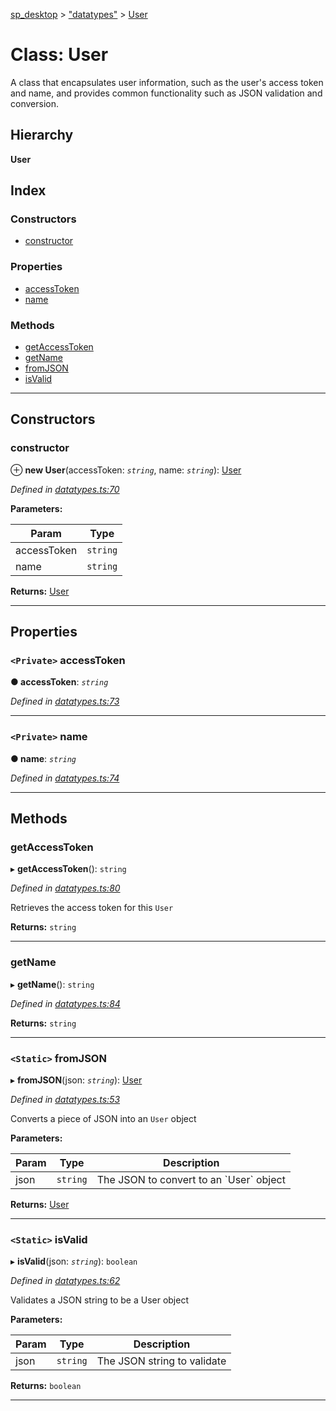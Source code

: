 [sp_desktop](../README.md) > ["datatypes"](../modules/_datatypes_.md) > [User](../classes/_datatypes_.user.md)

# Class: User

A class that encapsulates user information, such as the user's access token and name, and provides common functionality such as JSON validation and conversion.

## Hierarchy

**User**

## Index

### Constructors

* [constructor](_datatypes_.user.md#constructor)

### Properties

* [accessToken](_datatypes_.user.md#accesstoken)
* [name](_datatypes_.user.md#name)

### Methods

* [getAccessToken](_datatypes_.user.md#getaccesstoken)
* [getName](_datatypes_.user.md#getname)
* [fromJSON](_datatypes_.user.md#fromjson)
* [isValid](_datatypes_.user.md#isvalid)

---

## Constructors

<a id="constructor"></a>

###  constructor

⊕ **new User**(accessToken: *`string`*, name: *`string`*): [User](_datatypes_.user.md)

*Defined in [datatypes.ts:70](https://github.com/d3lta-v/SP_Desktop/blob/a479f72/src/datatypes.ts#L70)*

**Parameters:**

| Param | Type |
| ------ | ------ |
| accessToken | `string` |
| name | `string` |

**Returns:** [User](_datatypes_.user.md)

___

## Properties

<a id="accesstoken"></a>

### `<Private>` accessToken

**● accessToken**: *`string`*

*Defined in [datatypes.ts:73](https://github.com/d3lta-v/SP_Desktop/blob/a479f72/src/datatypes.ts#L73)*

___
<a id="name"></a>

### `<Private>` name

**● name**: *`string`*

*Defined in [datatypes.ts:74](https://github.com/d3lta-v/SP_Desktop/blob/a479f72/src/datatypes.ts#L74)*

___

## Methods

<a id="getaccesstoken"></a>

###  getAccessToken

▸ **getAccessToken**(): `string`

*Defined in [datatypes.ts:80](https://github.com/d3lta-v/SP_Desktop/blob/a479f72/src/datatypes.ts#L80)*

Retrieves the access token for this `User`

**Returns:** `string`

___
<a id="getname"></a>

###  getName

▸ **getName**(): `string`

*Defined in [datatypes.ts:84](https://github.com/d3lta-v/SP_Desktop/blob/a479f72/src/datatypes.ts#L84)*

**Returns:** `string`

___
<a id="fromjson"></a>

### `<Static>` fromJSON

▸ **fromJSON**(json: *`string`*): [User](_datatypes_.user.md)

*Defined in [datatypes.ts:53](https://github.com/d3lta-v/SP_Desktop/blob/a479f72/src/datatypes.ts#L53)*

Converts a piece of JSON into an `User` object

**Parameters:**

| Param | Type | Description |
| ------ | ------ | ------ |
| json | `string` |  The JSON to convert to an \`User\` object |

**Returns:** [User](_datatypes_.user.md)

___
<a id="isvalid"></a>

### `<Static>` isValid

▸ **isValid**(json: *`string`*): `boolean`

*Defined in [datatypes.ts:62](https://github.com/d3lta-v/SP_Desktop/blob/a479f72/src/datatypes.ts#L62)*

Validates a JSON string to be a User object

**Parameters:**

| Param | Type | Description |
| ------ | ------ | ------ |
| json | `string` |  The JSON string to validate |

**Returns:** `boolean`

___


